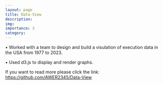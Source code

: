 ```yaml
---
layout: page
title: Data-View
description: 
img:
importance: 3
category: 
---
```


• Worked with a team to design and build a visulation of execution data in the USA from 1977 to 2023.

• Used d3.js to display and render graphs. 

If you want to read more please click the link: https://github.com/AWER2345/Data-View